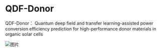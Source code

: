 # QDF-Donor
QDF-Donor： Quantum deep field and transfer learning-assisted power conversion efficiency prediction for high-performance donor materials in organic solar cells

![图片](https://user-images.githubusercontent.com/62410732/150963296-aafd5845-c434-4137-9807-35040f1c43ce.png)
